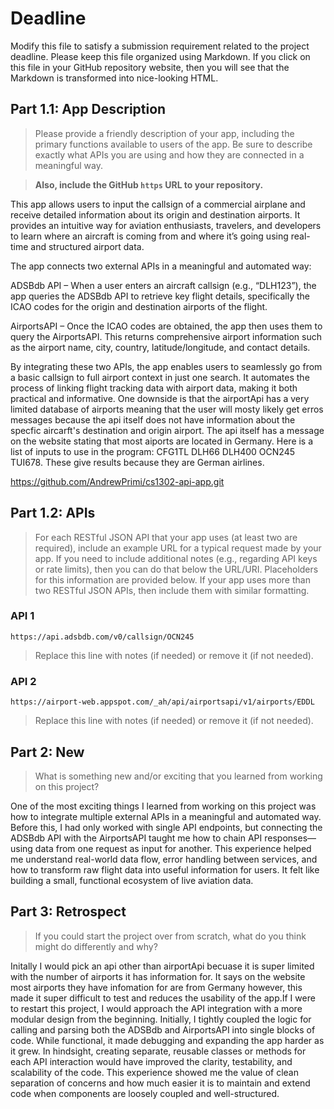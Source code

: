 # Deadline

Modify this file to satisfy a submission requirement related to the project
deadline. Please keep this file organized using Markdown. If you click on
this file in your GitHub repository website, then you will see that the
Markdown is transformed into nice-looking HTML.

## Part 1.1: App Description

> Please provide a friendly description of your app, including
> the primary functions available to users of the app. Be sure to
> describe exactly what APIs you are using and how they are connected
> in a meaningful way.

> **Also, include the GitHub `https` URL to your repository.**

This app allows users to input the callsign of a commercial airplane and receive detailed information about its origin and destination airports. It provides an intuitive way for aviation enthusiasts, travelers, and developers to learn where an aircraft is coming from and where it’s going using real-time and structured airport data.

The app connects two external APIs in a meaningful and automated way:

ADSBdb API – When a user enters an aircraft callsign (e.g., “DLH123”), the app queries the ADSBdb API to retrieve key flight details, specifically the ICAO codes for the origin and destination airports of the flight.

AirportsAPI – Once the ICAO codes are obtained, the app then uses them to query the AirportsAPI. This returns comprehensive airport information such as the airport name, city, country, latitude/longitude, and contact details.

By integrating these two APIs, the app enables users to seamlessly go from a basic callsign to full airport context in just one search. It automates the process of linking flight tracking data with airport data, making it both practical and informative. One downside is that the airportApi has a very limited database of airports meaning that the user will mosty likely get erros messages because the api itself does not have information about the specfic aircarft's destination and origin airport. The api itself has a message on the website stating that most aiports are located in Germany.
Here is a list of inputs to use in the program: CFG1TL DLH66 DLH400 OCN245 TUI678. These give results because they are German airlines.

https://github.com/AndrewPrimi/cs1302-api-app.git

## Part 1.2: APIs

> For each RESTful JSON API that your app uses (at least two are required),
> include an example URL for a typical request made by your app. If you
> need to include additional notes (e.g., regarding API keys or rate
> limits), then you can do that below the URL/URI. Placeholders for this
> information are provided below. If your app uses more than two RESTful
> JSON APIs, then include them with similar formatting.

### API 1

```
https://api.adsbdb.com/v0/callsign/OCN245

```

> Replace this line with notes (if needed) or remove it (if not needed).

### API 2

```
https://airport-web.appspot.com/_ah/api/airportsapi/v1/airports/EDDL
```

> Replace this line with notes (if needed) or remove it (if not needed).

## Part 2: New

> What is something new and/or exciting that you learned from working
> on this project?

One of the most exciting things I learned from working on this project was how to integrate multiple external APIs in a meaningful and automated way. Before this, I had only worked with single API endpoints, but connecting the ADSBdb API with the AirportsAPI taught me how to chain API responses—using data from one request as input for another. This experience helped me understand real-world data flow, error handling between services, and how to transform raw flight data into useful information for users. It felt like building a small, functional ecosystem of live aviation data.

## Part 3: Retrospect

> If you could start the project over from scratch, what do
> you think might do differently and why?

Initally I would pick an api other than airportApi becuase it is super limited with the number of airports it has information for. It says on the website most airports they have infomation for are from Germany however, this made it super difficult to test and reduces the usability of the app.If I were to restart this project, I would approach the API integration with a more modular design from the beginning. Initially, I tightly coupled the logic for calling and parsing both the ADSBdb and AirportsAPI into single blocks of code. While functional, it made debugging and expanding the app harder as it grew. In hindsight, creating separate, reusable classes or methods for each API interaction would have improved the clarity, testability, and scalability of the code. This experience showed me the value of clean separation of concerns and how much easier it is to maintain and extend code when components are loosely coupled and well-structured.
